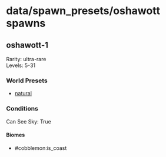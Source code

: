# data/spawn_presets/oshawott spawns  
  
## oshawott-1  
Rarity: ultra-rare  
Levels: 5-31  
  
### World Presets  
* [natural](/data/world_presets/natural.md)  
  
### Conditions  
Can See Sky: True  
  
#### Biomes  
  * #cobblemon:is_coast
  
